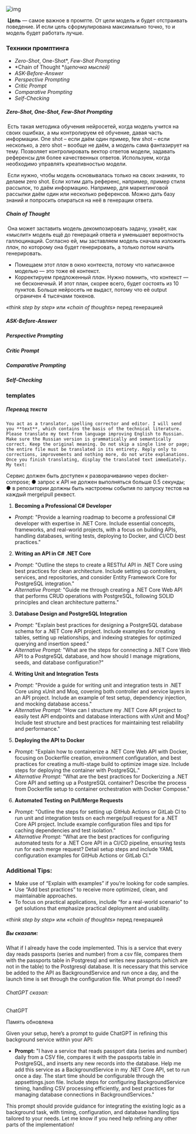

![img](https://habrastorage.org/r/w1560/getpro/habr/upload_files/571/bb8/c65/571bb8c65de7e760f1dd09c2d8c47136.png)



​	**Цель** — самое важное в промпте. От цели модель и будет отстраивать поведение. И если цель сформулирована максимально точно, то и модель будет работать лучше.

### Техники промптинга

- *Zero-Shot*, One-Shot*, *Few-Shot Prompting*
- *Chain of Thought **(цепочка мыслей)*
- *ASK-Before-Answer*
- *Perspective Prompting*
- *Critic Prompt*
- *Comparative Prompting*
- *Self-Checking*



##### *Zero-Shot*, *One-Shot*, *Few-Shot Prompting*

​	Есть такая методика обучения нейросетей, когда модель учится на своих ошибках, а мы контролируем её обучение, давая часть информации. One shot – если даём один пример, few shot – если несколько, а zero shot – вообще не даём, а модель сама фантазирует на тему. Позволяет контролировать вектор ответов модели, задавать референсы для более качественных ответов. Используем, когда необходимо управлять креативностью модели.

​	Если нужно, чтобы модель основывалась только на своих знаниях, то делаем zero shot. Если хотим дать референс, например, пример стиля рассылок, то даём информацию. Например, для маркетинговой рассылки даём один или несколько референсов. Можно дать базу знаний и попросить опираться на неё в генерации ответа.



##### *Chain of Thought*

​	Она может заставить модель декомпозировать задачу, узнаёт, как «мыслит» модель ещё до генераций ответа и уменьшает вероятность галлюцинаций. Согласно ей, мы заставляем модель сначала изложить *план*, по которому она будет генерировать, а только потом начать генерировать.

- Помещаем этот *план* в окно контекста, потому что написанное моделью — это тоже её контекст. 
- Корректируем предложенный *план*. Нужно помнить, что контекст — не бесконечный. И этот план, скорее всего, будет состоять из 10 пунктов. Больше нейросеть не выдаст, потому что её output ограничен 4 тысячами токенов.



*«think step by step»* или *«chain of thoughts»* перед генерацией

##### *ASK-Before-Answer*

##### *Perspective Prompting*

##### *Critic Prompt*

##### *Comparative Prompting*

##### *Self-Checking*













### templates

##### Перевод текста

```
You act as a translator, spelling corrector and editor. I will send you **text**, which contains the basis of the technical literature. Please translate my text from language improving English to Russian. Make sure the Russian version is grammatically and semantically correct. Keep the original meaning. Do not skip a single line or page; the entire file must be translated in its entirety. Reply only to corrections, improvements and nothing more, do not write explanations. Once you finish translating, display the translated text immediately. My text:
```

Сервис должен быть доступен к разворачиванию через docker-compose;
● запрос к API не должен выполняться больше 0.5 секунды;
● в репозитории должны быть настроены события по запуску тестов на каждый merge\pull реквест.



1. **Becoming a Professional C# Developer**

- *Prompt:* "Provide a learning roadmap to become a professional C# developer with expertise in .NET Core. Include essential concepts, frameworks, and real-world projects, with a focus on building APIs, handling databases, writing tests, deploying to Docker, and CI/CD best practices."

2. **Writing an API in C# .NET Core**

- *Prompt:* "Outline the steps to create a RESTful API in .NET Core using best practices for clean architecture. Include setting up controllers, services, and repositories, and consider Entity Framework Core for PostgreSQL integration."
- *Alternative Prompt:* "Guide me through creating a .NET Core Web API that performs CRUD operations with PostgreSQL, following SOLID principles and clean architecture patterns."

3. **Database Design and PostgreSQL Integration**

- *Prompt:* "Explain best practices for designing a PostgreSQL database schema for a .NET Core API project. Include examples for creating tables, setting up relationships, and indexing strategies for optimized querying and insertion speed."
- *Alternative Prompt:* "What are the steps for connecting a .NET Core Web API to a PostgreSQL database, and how should I manage migrations, seeds, and database configuration?"

4. **Writing Unit and Integration Tests**

- *Prompt:* "Provide a guide for writing unit and integration tests in .NET Core using xUnit and Moq, covering both controller and service layers in an API project. Include an example of test setup, dependency injection, and mocking database access."
- *Alternative Prompt:* "How can I structure my .NET Core API project to easily test API endpoints and database interactions with xUnit and Moq? Include test structure and best practices for maintaining test reliability and performance."

5. **Deploying the API to Docker**

- *Prompt:* "Explain how to containerize a .NET Core Web API with Docker, focusing on Dockerfile creation, environment configuration, and best practices for creating a multi-stage build to optimize image size. Include steps for deploying the container with PostgreSQL."
- *Alternative Prompt:* "What are the best practices for Dockerizing a .NET Core API and setting up a PostgreSQL container? Describe the process from Dockerfile setup to container orchestration with Docker Compose."

6. **Automated Testing on Pull/Merge Requests**

- *Prompt:* "Outline the steps for setting up GitHub Actions or GitLab CI to run unit and integration tests on each merge/pull request for a .NET Core API project. Include example configuration files and tips for caching dependencies and test isolation."
- *Alternative Prompt:* "What are the best practices for configuring automated tests for a .NET Core API in a CI/CD pipeline, ensuring tests run for each merge request? Detail setup steps and include YAML configuration examples for GitHub Actions or GitLab CI."

### Additional Tips:

- Make use of “Explain with examples” if you’re looking for code samples.
- Use “Add best practices” to receive more optimized, clean, and maintainable approaches.
- To focus on practical applications, include “for a real-world scenario” to get solutions that emphasize practical deployment and usability.

*«think step by step»* или *«chain of thoughts»* перед генерацией





##### Вы сказали:

What if I already have the code implemented. This is a service that every day reads passports (series and number) from a csv file, compares them with the passports table in Postgresql and writes new passports (which are not in the table) to the Postgresql database. It is necessary that this service be added to the API as BackgroundService and run once a day, and the launch time is set through the configuration file. What prompt do I need?



###### ChatGPT сказал:

ChatGPT

Память обновлена

Given your setup, here’s a prompt to guide ChatGPT in refining this background service within your API:

- **Prompt:** "I have a service that reads passport data (series and number) daily from a CSV file, compares it with the passports table in PostgreSQL, and inserts any new records into the database. Help me add this service as a BackgroundService in my .NET Core API, set to run once a day. The start time should be configurable through the appsettings.json file. Include steps for configuring BackgroundService timing, handling CSV processing efficiently, and best practices for managing database connections in BackgroundServices."

This prompt should provide guidance for integrating the existing logic as a background task, with timing, configuration, and database handling tips tailored to your needs. Let me know if you need help refining any other parts of the implementation!